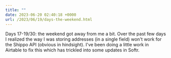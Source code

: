 ```yaml
---
title: ""
date: 2023-06-20 02:40:18 +0000
url: /2023/06/19/days-the-weekend.html
---
```

Days 17-19/30: the weekend got away from me a bit. Over the past few days I realized the way I was storing addresses (in a single field) won't work for the Shippo API (obvious in hindsight). I've been doing a little work in Airtable to fix this which has trickled into some updates in Softr.